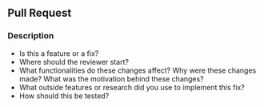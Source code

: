 ## Pull Request
### Description
* Is this a feature or a fix?
* Where should the reviewer start?
* What functionalities do these changes affect? Why were these changes made? What was the motivation behind these changes?
* What outside features or research did you use to implement this fix?
* How should this be tested?
